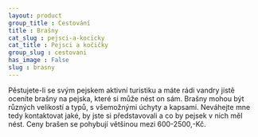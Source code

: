 ```yaml
---
layout: product
group_title : Cestování
title : Brašny
cat_slug : pejsci-a-kocicky
cat_title : Pejsci a kočičky
group_slug : cestovani
has_image : False
slug : brasny
---
```


Pěstujete-li se svým pejskem aktivní turistiku a máte rádi vandry jistě oceníte brašny na pejska, které si může nést on sám. Brašny mohou být různých velikostí a typů, s všemožnými úchyty a kapsami. Neváhejte mne tedy kontaktovat jaké, by jste si představovali a co by pejsek v nich měl nést. Ceny brašen se pohybují většinou mezi 600-2500,-Kč.

